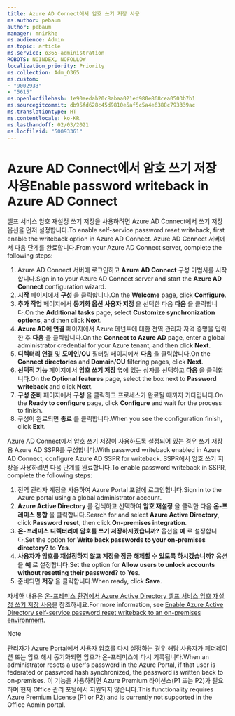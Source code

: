 ```yaml
---
title: Azure AD Connect에서 암호 쓰기 저장 사용
ms.author: pebaum
author: pebaum
manager: mnirkhe
ms.audience: Admin
ms.topic: article
ms.service: o365-administration
ROBOTS: NOINDEX, NOFOLLOW
localization_priority: Priority
ms.collection: Adm_O365
ms.custom:
- "9002933"
- "5615"
ms.openlocfilehash: 1e90aedab20c8abaa021ed980e868cea0503b7b1
ms.sourcegitcommit: db95fd628c45d9810e5af5c5a4e6388c793339ac
ms.translationtype: HT
ms.contentlocale: ko-KR
ms.lasthandoff: 02/03/2021
ms.locfileid: "50093361"
---
```

# <a name="enable-password-writeback-in-azure-ad-connect"></a><span data-ttu-id="ce52b-102">Azure AD Connect에서 암호 쓰기 저장 사용</span><span class="sxs-lookup"><span data-stu-id="ce52b-102">Enable password writeback in Azure AD Connect</span></span>

<span data-ttu-id="ce52b-103">셀프 서비스 암호 재설정 쓰기 저장을 사용하려면 Azure AD Connect에서 쓰기 저장 옵션을 먼저 설정합니다.</span><span class="sxs-lookup"><span data-stu-id="ce52b-103">To enable self-service password reset writeback, first enable the writeback option in Azure AD Connect.</span></span> <span data-ttu-id="ce52b-104">Azure AD Connect 서버에서 다음 단계를 완료합니다.</span><span class="sxs-lookup"><span data-stu-id="ce52b-104">From your Azure AD Connect server, complete the following steps:</span></span>

1. <span data-ttu-id="ce52b-105">Azure AD Connect 서버에 로그인하고 **Azure AD Connect** 구성 마법사를 시작합니다.</span><span class="sxs-lookup"><span data-stu-id="ce52b-105">Sign in to your Azure AD Connect server and start the **Azure AD Connect** configuration wizard.</span></span>
2. <span data-ttu-id="ce52b-106">**시작** 페이지에서 **구성** 을 클릭합니다.</span><span class="sxs-lookup"><span data-stu-id="ce52b-106">On the **Welcome** page, click **Configure**.</span></span>
3. <span data-ttu-id="ce52b-107">**추가 작업** 페이지에서 **동기화 옵션 사용자 지정** 을 선택한 다음 **다음** 을 클릭합니다.</span><span class="sxs-lookup"><span data-stu-id="ce52b-107">On the **Additional tasks** page, select **Customize synchronization options**, and then click **Next**.</span></span>
4. <span data-ttu-id="ce52b-108">**Azure AD에 연결** 페이지에서 Azure 테넌트에 대한 전역 관리자 자격 증명을 입력한 후 **다음** 을 클릭합니다.</span><span class="sxs-lookup"><span data-stu-id="ce52b-108">On the **Connect to Azure AD** page, enter a global administrator credential for your Azure tenant, and then click **Next**.</span></span>
5. <span data-ttu-id="ce52b-109">**디렉터리 연결** 및 **도메인/OU** 필터링 페이지에서 **다음** 을 클릭합니다.</span><span class="sxs-lookup"><span data-stu-id="ce52b-109">On the **Connect directories** and **Domain/OU** filtering pages, click **Next**.</span></span>
6. <span data-ttu-id="ce52b-110">**선택적 기능** 페이지에서 **암호 쓰기 저장** 옆에 있는 상자를 선택하고 **다음** 을 클릭합니다.</span><span class="sxs-lookup"><span data-stu-id="ce52b-110">On the **Optional features** page, select the box next to **Password writeback** and click **Next**.</span></span>
7. <span data-ttu-id="ce52b-111">**구성 준비** 페이지에서 **구성** 을 클릭하고 프로세스가 완료될 때까지 기다립니다.</span><span class="sxs-lookup"><span data-stu-id="ce52b-111">On the **Ready to configure** page, click **Configure** and wait for the process to finish.</span></span>
8. <span data-ttu-id="ce52b-112">구성이 완료되면 **종료** 를 클릭합니다.</span><span class="sxs-lookup"><span data-stu-id="ce52b-112">When you see the configuration finish, click **Exit**.</span></span>

<span data-ttu-id="ce52b-113">Azure AD Connect에서 암호 쓰기 저장이 사용하도록 설정되어 있는 경우 쓰기 저장용 Azure AD SSPR를 구성합니다.</span><span class="sxs-lookup"><span data-stu-id="ce52b-113">With password writeback enabled in Azure AD Connect, configure Azure AD SSPR for writeback.</span></span>  <span data-ttu-id="ce52b-114">SSPR에서 암호 쓰기 저장을 사용하려면 다음 단계를 완료합니다.</span><span class="sxs-lookup"><span data-stu-id="ce52b-114">To enable password writeback in SSPR, complete the following steps:</span></span>

1. <span data-ttu-id="ce52b-115">전역 관리자 계정을 사용하여 Azure Portal 포털에 로그인합니다.</span><span class="sxs-lookup"><span data-stu-id="ce52b-115">Sign in to the Azure portal using a global administrator account.</span></span>
2. <span data-ttu-id="ce52b-116">**Azure Active Directory** 를 검색하고 선택하여 **암호 재설정** 을 클릭한 다음 **온-프레미스 통합** 을 클릭합니다.</span><span class="sxs-lookup"><span data-stu-id="ce52b-116">Search for and select **Azure Active Directory**, click **Password reset**, then click **On-premises integration**.</span></span>
3. <span data-ttu-id="ce52b-117">**온-프레미스 디렉터리에 암호를 쓰기 저장하시겠습니까?** 옵션을 **예** 로 설정합니다.</span><span class="sxs-lookup"><span data-stu-id="ce52b-117">Set the option for **Write back passwords to your on-premises directory?** to **Yes**.</span></span>
4. <span data-ttu-id="ce52b-118">**사용자가 암호를 재설정하지 않고 계정을 잠금 해제할 수 있도록 하시겠습니까?** 옵션을 **예** 로 설정합니다.</span><span class="sxs-lookup"><span data-stu-id="ce52b-118">Set the option for **Allow users to unlock accounts without resetting their password?** to **Yes**.</span></span>
5. <span data-ttu-id="ce52b-119">준비되면 **저장** 을 클릭합니다.</span><span class="sxs-lookup"><span data-stu-id="ce52b-119">When ready, click **Save**.</span></span>

<span data-ttu-id="ce52b-120">자세한 내용은 [온-프레미스 환경에서 Azure Active Directory 셀프 서비스 암호 재설정 쓰기 저장 사용](https://docs.microsoft.com/azure/active-directory/authentication/tutorial-enable-sspr-writeback)을 참조하세요.</span><span class="sxs-lookup"><span data-stu-id="ce52b-120">For more information, see [Enable Azure Active Directory self-service password reset writeback to an on-premises environment](https://docs.microsoft.com/azure/active-directory/authentication/tutorial-enable-sspr-writeback).</span></span>

> [!NOTE]
>  <span data-ttu-id="ce52b-121">관리자가 Azure Portal에서 사용자 암호를 다시 설정하는 경우 해당 사용자가 페더레이션 또는 암호 해시 동기화되면 암호가 온-프레미스에 다시 기록됩니다.</span><span class="sxs-lookup"><span data-stu-id="ce52b-121">When an administrator resets a user's password in the Azure Portal, if that user is federated or password hash synchronized, the password is written back to on-premises.</span></span> <span data-ttu-id="ce52b-122">이 기능을 사용하려면 Azure Premium 라이선스(P1 또는 P2)가 필요하며 현재 Office 관리 포털에서 지원되지 않습니다.</span><span class="sxs-lookup"><span data-stu-id="ce52b-122">This functionality requires Azure Premium License (P1 or P2) and is currently not supported in the Office Admin portal.</span></span>
